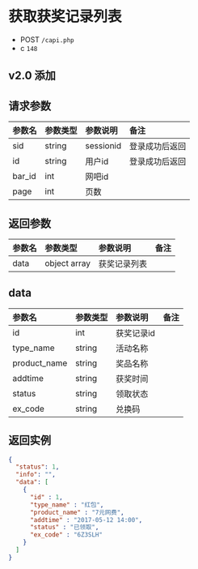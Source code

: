 # 获取获奖记录列表

* POST `/capi.php`
* c `148`

## v2.0 添加

## 请求参数

| 参数名 | 参数类型 | 参数说明 | 备注 |
| :---- | :----| :----| :---- |
| sid | string | sessionid | 登录成功后返回 |
| id | string | 用户id | 登录成功后返回 |
| bar_id | int | 网吧id |  |
| page | int | 页数 |  |

## 返回参数
| 参数名 | 参数类型 | 参数说明 | 备注 |
| :---- | :----| :----| :---- |
| data | object array | 获奖记录列表 |  |

## data
| 参数名 | 参数类型 | 参数说明 | 备注 |
| :---- | :----| :----| :---- |
| id | int | 获奖记录id |  |
| type_name | string | 活动名称 |  |
| product_name | string | 奖品名称 |  |
| addtime | string | 获奖时间 |  |
| status | string | 领取状态 |  |
| ex_code | string | 兑换码 |  |


## 返回实例

```JSON
{
  "status": 1,
  "info": "",
  "data": [
    {
      "id" : 1,
      "type_name" : "红包",
      "product_name" : "7元网费",
      "addtime" : "2017-05-12 14:00",
      "status" : "已领取",
      "ex_code" : "6Z3SLH"
    }
  ]
}
```
